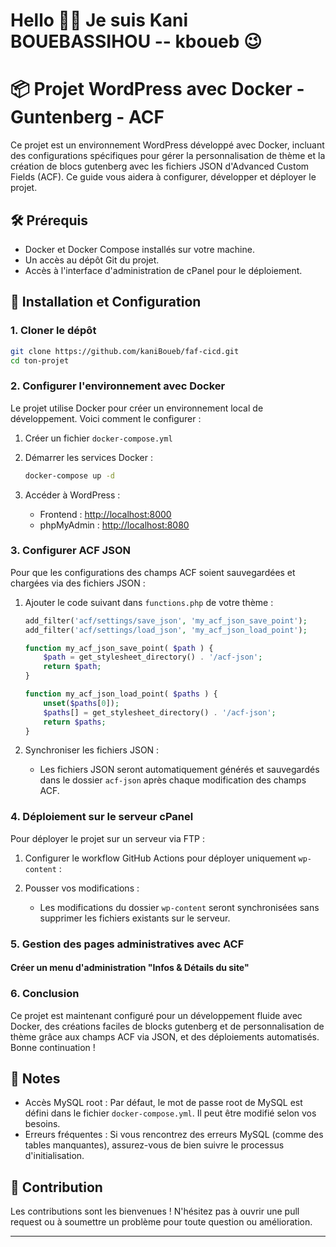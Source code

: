 # Hello 👋🏽 Je suis Kani BOUEBASSIHOU -- kboueb 😉

# 📦 Projet WordPress avec Docker - Guntenberg - ACF

Ce projet est un environnement WordPress développé avec Docker, incluant des configurations spécifiques pour gérer la personnalisation de thème et la création de blocs gutenberg avec les fichiers JSON d'Advanced Custom Fields (ACF). Ce guide vous aidera à configurer, développer et déployer le projet.

## 🛠️ Prérequis

- Docker et Docker Compose installés sur votre machine.
- Un accès au dépôt Git du projet.
- Accès à l'interface d'administration de cPanel pour le déploiement.

## 🚀 Installation et Configuration

### 1. Cloner le dépôt

```bash
git clone https://github.com/kaniBoueb/faf-cicd.git
cd ton-projet
```

### 2. Configurer l'environnement avec Docker

Le projet utilise Docker pour créer un environnement local de développement. Voici comment le configurer :

1. Créer un fichier `docker-compose.yml` 
2. Démarrer les services Docker :

    ```bash
    docker-compose up -d
    ```

3. Accéder à WordPress :
   - Frontend : [http://localhost:8000](http://localhost:8000)
   - phpMyAdmin : [http://localhost:8080](http://localhost:8080)

### 3. Configurer ACF JSON

Pour que les configurations des champs ACF soient sauvegardées et chargées via des fichiers JSON :

1. Ajouter le code suivant dans `functions.php` de votre thème :

    ```php
    add_filter('acf/settings/save_json', 'my_acf_json_save_point');
    add_filter('acf/settings/load_json', 'my_acf_json_load_point');

    function my_acf_json_save_point( $path ) {
        $path = get_stylesheet_directory() . '/acf-json';
        return $path;
    }

    function my_acf_json_load_point( $paths ) {
        unset($paths[0]);
        $paths[] = get_stylesheet_directory() . '/acf-json';
        return $paths;
    }
    ```

2. Synchroniser les fichiers JSON :
   - Les fichiers JSON seront automatiquement générés et sauvegardés dans le dossier `acf-json` après chaque modification des champs ACF.

### 4. Déploiement sur le serveur cPanel

Pour déployer le projet sur un serveur via FTP :

1. Configurer le workflow GitHub Actions pour déployer uniquement `wp-content` :

2. Pousser vos modifications :
   - Les modifications du dossier `wp-content` seront synchronisées sans supprimer les fichiers existants sur le serveur.

### 5. Gestion des pages administratives avec ACF

#### Créer un menu d'administration "Infos & Détails du site"

### 6. Conclusion

Ce projet est maintenant configuré pour un développement fluide avec Docker, des créations faciles de blocks gutenberg et de personnalisation de thème grâce aux champs ACF via JSON, et des déploiements automatisés. Bonne continuation !

## 📝 Notes

- Accès MySQL root : Par défaut, le mot de passe root de MySQL est défini dans le fichier `docker-compose.yml`. Il peut être modifié selon vos besoins.
- Erreurs fréquentes : Si vous rencontrez des erreurs MySQL (comme des tables manquantes), assurez-vous de bien suivre le processus d'initialisation.

## 🤝 Contribution

Les contributions sont les bienvenues ! N'hésitez pas à ouvrir une pull request ou à soumettre un problème pour toute question ou amélioration.

--- 